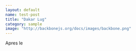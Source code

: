 ```yaml
---
layout: default
name: test-post
title: "Dakar Lug"
category: sample
image: "http://backbonejs.org/docs/images/backbone.png"
---
```


Apres le 